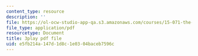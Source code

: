 ```yaml
---
content_type: resource
description: ''
file: https://ol-ocw-studio-app-qa.s3.amazonaws.com/courses/15-071-the-analytics-edge-spring-2017/e5fb214a147d1d8c1e0304baceb7596c_Kdbia6SXSFA.pdf
file_type: application/pdf
resourcetype: Document
title: 3play pdf file
uid: e5fb214a-147d-1d8c-1e03-04baceb7596c
---
```

